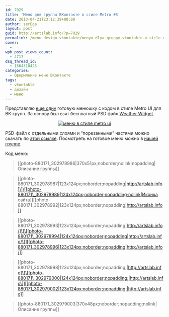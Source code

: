 ```yaml
---
id: 7029
title: 'Меню для группы ВКонтакте в стиле Metro #3'
date: 2013-04-21T23:12:39+00:00
author: serEga
layout: post
guid: http://artslab.info/?p=7029
permalink: /menu-design-vkontakte/menyu-dlya-gruppy-vkontakte-v-stile-metro-3/
cover:
  - 
wpb_post_views_count:
  - 4717
dsq_thread_id:
  - 1564310425
categories:
  - Оформление меню ВКонтакте
tags:
  - vkontakte
  - дизайн
  - меню
---
```

Представляю [еще одну](http://artslab.info/category/menu-design-vkontakte/) готовую менюшку с кодом в стиле Metro UI для ВК-групп. За основу был взят бесплатный PSD файл [Weather Widget](http://dribbble.com/shots/894214-Weather-Widget-freebie?list=users).

<center>
  <a href="http://img.artslab.info/vk_menu_metro_style.jpg"><img src="http://img.artslab.info/vk_menu_metro_style-236x300.jpg" alt="меню в стиле metro ui" class="aligncenter size-medium wp-image-7031" srcset="http://img.artslab.info/vk_menu_metro_style-236x300.jpg 236w, http://img.artslab.info/vk_menu_metro_style.jpg 370w" sizes="(max-width: 236px) 100vw, 236px" /></a>
</center>


  
<!--more-->

PSD-файл с отдельными слоями и &#8220;порезанными&#8221; частями можно скачать по [этой ссылке](https://www.box.com/s/uwrl1kkkgr4bd2as9vk4). Посмотреть на готовое меню можно в <a href="http://vk.com/pages?oid=-880171&#038;p=metro_menu" target="_blank">нашей группе</a>.

Код меню:

> [­[photo-880171_302978986|370x51px;noborder;nolink;nopadding|Описание группы]]
  
> \[­[photo-880171\_302978987|123x124px;noborder;nopadding|http://artslab.info]\]\[­[photo-880171\_302978989|124x124px;noborder;nopadding;nolink|Иконка сайта\]][­[photo-880171_302978992|123x124px;noborder;nopadding|http://artslab.info]]
  
> \[­[photo-880171\_302978993|123x124px;noborder;nopadding|http://artslab.info/]\]\[­[photo-880171\_302978994|124x124px;noborder;nopadding|http://artslab.info/\]][­[photo-880171_302978996|123x124px;noborder;nopadding|http://artslab.info/]]
  
> \[­[photo-880171\_302978998|123x124px;noborder;nopadding;|http://artslab.info]\]\[­[photo-880171\_302979000|124x124px;noborder;nopadding;|http://artslab.info\]][­[photo-880171_302979002|123x124px;noborder;nopadding;|http://artslab.info]]
  
> [­[photo-880171_302979003|370x48px;noborder;nopadding;nolink|Описание группы]]